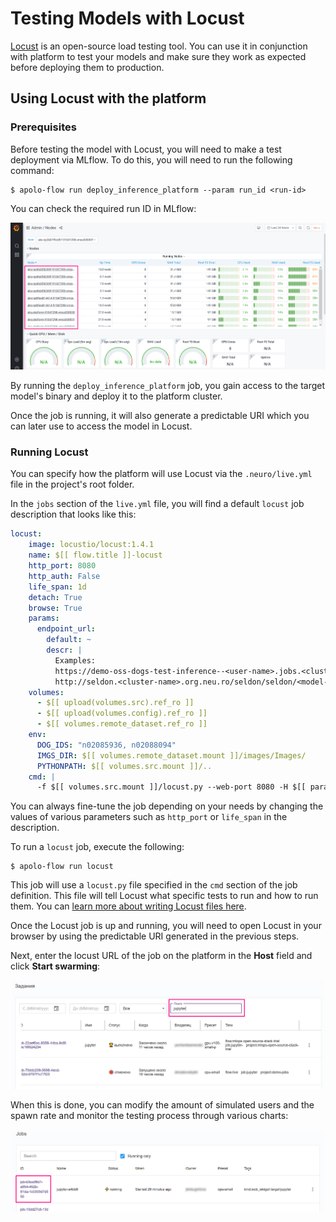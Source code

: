 # Testing Models with Locust

[Locust](https://locust.io/) is an open-source load testing tool. You can use it in conjunction with platform to test your models and make sure they work as expected before deploying them to production.

## Using Locust with the platform

### Prerequisites

Before testing the model with Locust, you will need to make a test deployment via MLflow. To do this, you will need to run the following command:

```
$ apolo-flow run deploy_inference_platform --param run_id <run-id>
```

You can check the required run ID in MLflow:

![](<../../.gitbook/assets/image (221).png>)

By running the `deploy_inference_platform` job, you gain access to the target model's binary and deploy it to the platform cluster.

Once the job is running, it will also generate a predictable URI which you can later use to access the model in Locust.

### Running Locust

You can specify how the platform will use Locust via the `.neuro/live.yml` file in the project's root folder.

In the `jobs` section of the `live.yml` file, you will find a default `locust` job description that looks like this:

```yaml
locust:
    image: locustio/locust:1.4.1
    name: $[[ flow.title ]]-locust
    http_port: 8080
    http_auth: False
    life_span: 1d
    detach: True
    browse: True
    params:
      endpoint_url: 
        default: ~
        descr: |
          Examples:
          https://demo-oss-dogs-test-inference--<user-name>.jobs.<cluster-name>.org.neu.ro/api/v1.0/predictions - if model deployed as platform job
          http://seldon.<cluster-name>.org.neu.ro/seldon/seldon/<model-name>-<model-stage>/api/v1.0/predictions -if model is deployed in Seldon
    volumes:
      - $[[ upload(volumes.src).ref_ro ]]
      - $[[ upload(volumes.config).ref_ro ]]
      - $[[ volumes.remote_dataset.ref_ro ]]
    env:
      DOG_IDS: "n02085936, n02088094"
      IMGS_DIR: $[[ volumes.remote_dataset.mount ]]/images/Images/
      PYTHONPATH: $[[ volumes.src.mount ]]/..
    cmd: |
      -f $[[ volumes.src.mount ]]/locust.py --web-port 8080 -H $[[ params.endpoint_url ]]
```

You can always fine-tune the job depending on your needs by changing the values of various parameters such as `http_port` or `life_span` in the description.

To run a `locust` job, execute the following:

```
$ apolo-flow run locust
```

This job will use a `locust.py` file specified in the `cmd` section of the job definition. This file will tell Locust what specific tests to run and how to run them. You can [learn more about writing Locust files here](https://docs.locust.io/en/stable/writing-a-locustfile.html).

Once the Locust job is up and running, you will need to open Locust in your browser by using the predictable URI generated in the previous steps.&#x20;

Next, enter the locust URL of the job on the platform in the **Host** field and click **Start swarming**:

![](<../../.gitbook/assets/image (220).png>)

When this is done, you can modify the amount of simulated users and the spawn rate and monitor the testing process through various charts:

![](<../../.gitbook/assets/image (222).png>)
